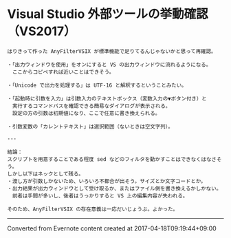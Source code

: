 # Visual Studio 外部ツールの挙動確認（VS2017）
```
はりきって作った AnyFilterVSIX が標準機能で足りてるんじゃないかと思って再確認。

・「出力ウィンドウを使用」をオンにすると VS の出力ウィンドウに流れるようになる。
　ここからコピペすれば近いことはできそう。

・「Unicode で出力を処理する」は UTF-16 と解釈するということみたい。

・「起動時に引数を入力」は引数入力のテキストボックス（変数入力の▼ボタン付き）と
　実行するコマンドパスを確認できる簡易なダイアログが表示される。
　設定の方の引数は初期値になり、ここで任意に書き換えられる。

・引数変数の「カレントテキスト」は選択範囲（ないときは空文字列）。

---

結論：
スクリプトを用意することである程度 sed などのフィルタを動かすことはできなくはなさそう。
しかし以下はネックとして残る。
・渡し方が引数しかないため、いろいろ不都合が出そう。サイズとか文字コードとか。
・出力結果が出力ウィンドウとして受け取るか、またはファイル側を書き換えるかしかない。
　前者は手間が多いし、後者はうっかりすると VS 上の編集内容が失われる。

そのため、AnyFilterVSIX の存在意義は一応だいじょうぶ。よかった。
```

------------------------------------------------------------------------

Converted from Evernote content created at 2017-04-18T09:19:44+09:00